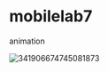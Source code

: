 # mobilelab7
animation

![341906674745081873](https://github.com/aummnptp/mobilelab7/assets/88504541/eda1cc9a-dca8-48c1-8aaf-92ebf6a65fe2)
